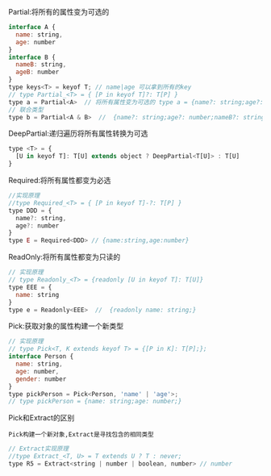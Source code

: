 <!--
 * @Author: cc
 * @LastEditTime: 2021-04-15 20:50:25
-->

Partial:将所有的属性变为可选的

```javaScript
interface A {
  name: string,
  age: number
}
interface B {
  nameB: string,
  ageB: number
}
type keys<T> = keyof T; // name|age 可以拿到所有的key
// type Partial_<T> = { [P in keyof T]?: T[P] }
type a = Partial<A>  // 将所有属性变为可选的 type a = {name?: string;age?: number}
// 联合类型
type b = Partial<A & B>  //  {name?: string;age?: number;nameB?: string;ageB?: number;}
```

DeepPartial:递归遍历将所有属性转换为可选

```javaScript
type <T> = {
  [U in keyof T]: T[U] extends object ? DeepPartial<T[U]> : T[U]
}
```

Required:将所有属性都变为必选

```javaScript
//实现原理
//type Required_<T> = { [P in keyof T]-?: T[P] }
type DDD = {
  name?: string,
  age?: number
}
type E = Required<DDD> // {name:string,age:number}
```

ReadOnly:将所有属性都变为只读的

```javaScript
// 实现原理
// type Readonly_<T> = {readonly [U in keyof T]: T[U]}
type EEE = {
  name: string
}
type e = Readonly<EEE>  //  {readonly name: string;}
```

Pick:获取对象的属性构建一个新类型

```javaScript
// 实现原理
// type Pick<T, K extends keyof T> = {[P in K]: T[P];};
interface Person {
  name: string,
  age: number,
  gender: number
}
type pickPerson = Pick<Person, 'name' | 'age'>; 
// type pickPerson = {name: string;age: number;}
```

Pick和Extract的区别

`Pick构建一个新对象,Extract是寻找包含的相同类型`

```javaScript
// Extract实现原理
//type Extract_<T, U> = T extends U ? T : never;
type R5 = Extract<string | number | boolean, number> // number
```


